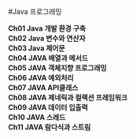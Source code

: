 #Java 프로그래밍

**Ch01 Java 개발 환경 구축**  
**Ch02 Java 변수와 연산자**  
**Ch03 Java 제어문**  
**Ch04 JAVA 배열과 메서드**  
**Ch05 JAVA 객체지향 프로그래밍**  
**Ch06 JAVA 예외처리**  
**Ch07 JAVA API클래스**  
**Ch08 JAVA 제네릭과 컬렉션 프레임워크**  
**Ch09 JAVA 데이터 입출력**  
**Ch10 JAVA 스레드**  
**Ch11 JAVA 람다식과 스트림**  
